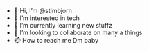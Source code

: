 - 👋 Hi, I’m @stimbjorn
- 👀 I’m interested in tech
- 🌱 I’m currently learning new stuffz
- 💞️ I’m looking to collaborate on many a things
- 📫 How to reach me Dm baby

<!---
stimbjorn/stimbjorn is a ✨ special ✨ repository because its `README.md` (this file) appears on your GitHub profile.
You can click the Preview link to take a look at your changes.
--->
